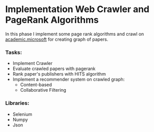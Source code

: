# Implementation Web Crawler and PageRank Algorithms

In this phase I implement some page rank algorithms and crawl on [academic.microsoft](academic.microsoft.com "Named link title") for creating graph of papers.

### Tasks:
* Implement Crawler
* Evaluate crawled papers with pagerank
* Rank paper's publishers with HITS algorithm
* Implement a recommender system on crawled graph:
  * Content-based
  * Collaborative Filtering

### Libraries:
* Selenium
* Numpy
* Json
